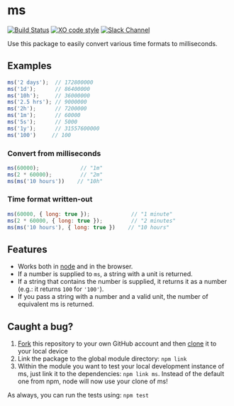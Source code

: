 # ms

[![Build Status](https://travis-ci.org/zeit/ms.svg?branch=master)](https://travis-ci.org/zeit/ms)
[![XO code style](https://img.shields.io/badge/code_style-XO-5ed9c7.svg)](https://github.com/sindresorhus/xo)
[![Slack Channel](https://zeit-slackin.now.sh/badge.svg)](https://zeit.chat/)

Use this package to easily convert various time formats to milliseconds.

## Examples

```js
ms('2 days');  // 172800000
ms('1d');      // 86400000
ms('10h');     // 36000000
ms('2.5 hrs'); // 9000000
ms('2h');      // 7200000
ms('1m');      // 60000
ms('5s');      // 5000
ms('1y');      // 31557600000
ms('100')     // 100
```

### Convert from milliseconds

```js
ms(60000);             // "1m"
ms(2 * 60000);         // "2m"
ms(ms('10 hours'))    // "10h"
```

### Time format written-out

```js
ms(60000, { long: true });             // "1 minute"
ms(2 * 60000, { long: true });         // "2 minutes"
ms(ms('10 hours'), { long: true })    // "10 hours"
```

## Features

- Works both in [node](https://nodejs.org) and in the browser.
- If a number is supplied to `ms`, a string with a unit is returned.
- If a string that contains the number is supplied, it returns it as a number (e.g.: it returns `100` for `'100'`).
- If you pass a string with a number and a valid unit, the number of equivalent ms is returned.

## Caught a bug?

1. [Fork](https://help.github.com/articles/fork-a-repo/) this repository to your own GitHub account and then [clone](https://help.github.com/articles/cloning-a-repository/) it to your local device
2. Link the package to the global module directory: `npm link`
3. Within the module you want to test your local development instance of ms, just link it to the dependencies: `npm link ms`. Instead of the default one from npm, node will now use your clone of ms!

As always, you can run the tests using: `npm test`
